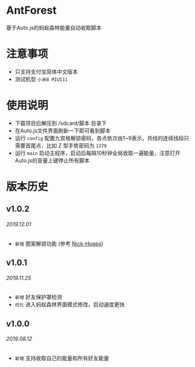 # AntForest
基于Auto.js的蚂蚁森林能量自动收取脚本

# 注意事项
* 只支持支付宝简体中文版本
* 测试机型 `小米8 MIUI11`

# 使用说明
* 下载项目后解压到 /sdcard/脚本 目录下
* 在Auto.js文件界面刷新一下即可看到脚本
* 运行 `config` 配置九宫格解锁密码，各点依次由1~9表示，共线的连续线段只需要首尾点，比如 Z 型手势密码为 `1379`
* 运行 `main` 启动主程序，启动后每隔10秒钟全局收取一遍能量，注意打开Auto.js的音量上键停止所有脚本

# 版本历史
## v1.0.2
###### 2019.12.01
* `新增` 图案解锁功能 (参考 [Nick-Hopps](https://github.com/Nick-Hopps/Ant-Forest-autoscript))

## v1.0.1
###### 2019.11.25
* `新增` 好友保护罩检测
* `优化` 进入蚂蚁森林界面模式修改，启动速度更快

## v1.0.0
###### 2019.08.12 
* `新增` 支持收取自己的能量和所有好友能量
